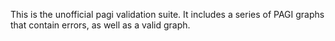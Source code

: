 This is the unofficial pagi validation suite. It includes a series of PAGI graphs
that contain errors, as well as a valid graph.